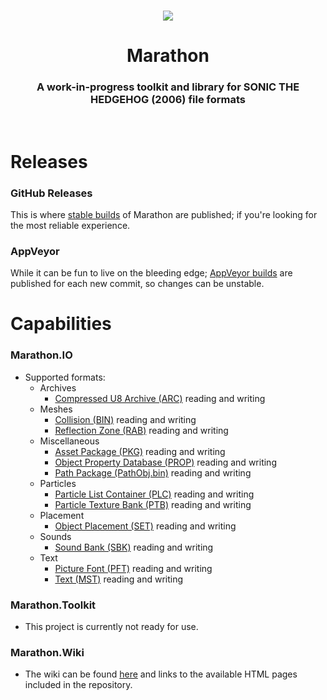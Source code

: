 <br>

<p align="center">
    <img src="https://github.com/HyperPolygon64/Marathon/blob/marathon-master/Marathon.Toolkit/Resources/Images/Logos/Main_Logo_Medium_Colour.png?raw=true" />
</p>

<h1 align="center">Marathon</h1>

<h3 align="center">A work-in-progress toolkit and library for SONIC THE HEDGEHOG (2006) file formats</h3>

<br>

# Releases

### GitHub Releases
This is where [stable builds](https://github.com/HyperPolygon64/Marathon/releases) of Marathon are published; if you're looking for the most reliable experience.

### AppVeyor
While it can be fun to live on the bleeding edge; [AppVeyor builds](https://ci.appveyor.com/project/HyperPolygon64/marathon) are published for each new commit, so changes can be unstable.

# Capabilities

### Marathon.IO
- Supported formats:
    - Archives
        - [Compressed U8 Archive (ARC)](https://github.com/HyperPolygon64/Marathon/blob/marathon-master/Marathon.IO/Formats/Archives/CompressedU8Archive.cs) reading and writing
    - Meshes
        - [Collision (BIN)](https://github.com/HyperPolygon64/Marathon/blob/marathon-master/Marathon.IO/Formats/Meshes/Collision.cs) reading and writing
        - [Reflection Zone (RAB)](https://github.com/HyperPolygon64/Marathon/blob/marathon-master/Marathon.IO/Formats/Meshes/ReflectionZone.cs) reading and writing
    - Miscellaneous
        - [Asset Package (PKG)](https://github.com/HyperPolygon64/Marathon/blob/marathon-master/Marathon.IO/Formats/Miscellaneous/AssetPackage.cs) reading and writing
        - [Object Property Database (PROP)](https://github.com/HyperPolygon64/Marathon/blob/marathon-master/Marathon.IO/Formats/Miscellaneous/ObjectPropertyDatabase.cs) reading and writing
        - [Path Package (PathObj.bin)](https://github.com/HyperPolygon64/Marathon/blob/marathon-master/Marathon.IO/Formats/Miscellaneous/PathPackage.cs) reading and writing
    - Particles
        - [Particle List Container (PLC)](https://github.com/HyperPolygon64/Marathon/blob/marathon-master/Marathon.IO/Formats/Particles/ParticleListContainer.cs) reading and writing
        - [Particle Texture Bank (PTB)](https://github.com/HyperPolygon64/Marathon/blob/marathon-master/Marathon.IO/Formats/Particles/ParticleTextureBank.cs) reading and writing
    - Placement
        - [Object Placement (SET)](https://github.com/HyperPolygon64/Marathon/blob/marathon-master/Marathon.IO/Formats/Placement/ObjectPlacement.cs) reading and writing
    - Sounds
        - [Sound Bank (SBK)](https://github.com/HyperPolygon64/Marathon/blob/marathon-master/Marathon.IO/Formats/Sound/SoundBank.cs) reading and writing
    - Text
        - [Picture Font (PFT)](https://github.com/HyperPolygon64/Marathon/blob/marathon-master/Marathon.IO/Formats/Text/PictureFont.cs) reading and writing
        - [Text (MST)](https://github.com/HyperPolygon64/Marathon/blob/marathon-master/Marathon.IO/Formats/Text/Text.cs) reading and writing

### Marathon.Toolkit
- This project is currently not ready for use.

### Marathon.Wiki
- The wiki can be found [here](https://github.com/HyperPolygon64/Marathon/wiki) and links to the available HTML pages included in the repository.